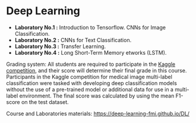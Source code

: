 # Deep Learning

* **Laboratory No.1 :** Introduction to Tensorflow. CNNs for Image Classification.
* **Laboratory No.2 :** CNNs for Text Classification.
* **Laboratory No.3 :** Transfer Learning.
* **Laboratory No.4 :** Long Short-Term Memory etworks (LSTM).

Grading system: All students are required to participate in the [Kaggle competition](https://www.kaggle.com/competitions/dl-2022-medical/), and their score will determine their final grade in this course. Participants in the Kaggle competition for medical image multi-label classification were tasked with developing deep classification models without the use of a pre-trained model or additional data for use in a multi-label environment. The final score was calculated by using the mean F1-score on the test dataset.

Course and Laboratories materials: https://deep-learning-fmi.github.io/DL/
